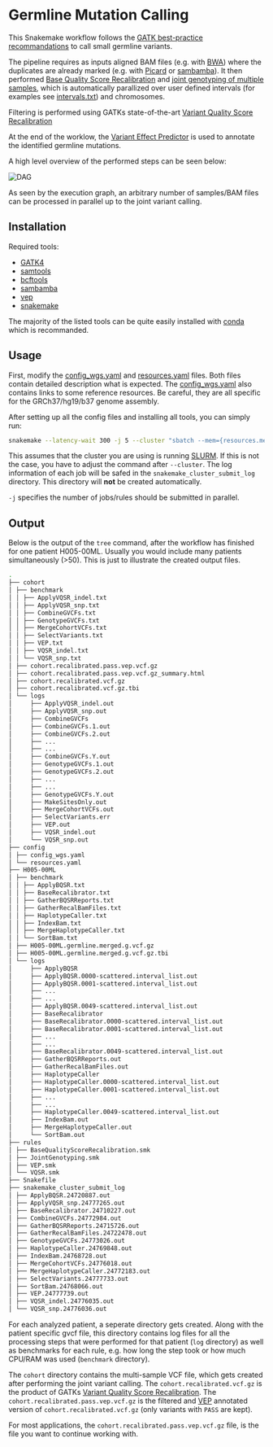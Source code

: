 # Germline Mutation Calling
This Snakemake workflow follows the
[GATK best-practice recommandations](https://gatk.broadinstitute.org/hc/en-us/articles/360035535932-Germline-short-variant-discovery-SNPs-Indels-) 
to call small germline variants.

The pipeline requires as inputs aligned BAM files (e.g. with [BWA](http://bio-bwa.sourceforge.net/bwa.shtml)) 
where the duplicates are already marked (e.g. with [Picard](https://gatk.broadinstitute.org/hc/en-us/articles/360037052812-MarkDuplicates-Picard-)
or [sambamba](https://lomereiter.github.io/sambamba/docs/sambamba-markdup.html)).
It then performed [Base Quality Score Recalibration](https://gatk.broadinstitute.org/hc/en-us/articles/360035890531-Base-Quality-Score-Recalibration-BQSR-) 
and [joint genotyping of multiple samples](https://gatk.broadinstitute.org/hc/en-us/articles/360035535932-Germline-short-variant-discovery-SNPs-Indels-),
which is automatically parallized over user defined intervals (for examples see [intervals.txt](inputs/WGS-interval-files-excluding-supercontigs/intervals.txt)) and chromosomes. 

Filtering is performed using GATKs state-of-the-art [Variant Quality Score Recalibration](https://gatk.broadinstitute.org/hc/en-us/articles/360035531112--How-to-Filter-variants-either-with-VQSR-or-by-hard-filtering)
 
At the end of the worklow, the [Variant Effect Predictor](https://www.ensembl.org/info/docs/tools/vep/index.html) is used to annotate the identified germline mutations.
 

A high level overview of the performed steps can be seen below: 

![DAG](imgs/dag.svg)

As seen by the execution graph, an arbitrary number of samples/BAM files 
can be processed in parallel up to the joint variant calling.

## Installation 
Required tools:
- [GATK4](https://github.com/broadinstitute/gatk/) 
- [samtools](http://www.htslib.org/download/) 
- [bcftools](http://www.htslib.org/download/) 
- [sambamba](https://lomereiter.github.io/sambamba/index.html)
- [vep](https://m.ensembl.org/info/docs/tools/vep/script/vep_download.html)
- [snakemake](https://snakemake.readthedocs.io/en/stable/) 

The majority of the listed tools can be quite easily installed with [conda](https://docs.conda.io/en/latest/) which is recommanded. 

## Usage
First, modify the [config_wgs.yaml](config/config_wgs.yaml) and [resources.yaml](config/resources.yaml) files.
Both files contain detailed description what is expected. The [config_wgs.yaml](config/config_wgs.yaml) also contains 
links to some reference resources. Be careful, they are all specific for the GRCh37/hg19/b37 genome assembly. 

After setting up all the config files and installing all tools, you can simply run: 
```bash
snakemake --latency-wait 300 -j 5 --cluster "sbatch --mem={resources.mem_mb} --time {resources.runtime_min} --cpus-per-task {threads} --job-name={rule}.%j --output snakemake_cluster_submit_log/{rule}.%j.out --mail-type=FAIL"
```
This assumes that the cluster you are using is running [SLURM](https://slurm.schedmd.com/documentation.html).
If this is not the case, you have to adjust the command after `--cluster`. The log information of each job will be safed in the `snakemake_cluster_submit_log` directory.
This directory will **not** be created automatically.

`-j` specifies the number of jobs/rules should be submitted in parallel.

## Output
Below is the output of the `tree` command, after the workflow has finished for one patient H005-00ML. 
Usually you would include many patients simultaneously (>50). This is just to illustrate the created output files. 
```bash
.
├── cohort
│ ├── benchmark
│ │ ├── ApplyVQSR_indel.txt
│ │ ├── ApplyVQSR_snp.txt
│ │ ├── CombineGVCFs.txt
│ │ ├── GenotypeGVCFs.txt
│ │ ├── MergeCohortVCFs.txt
│ │ ├── SelectVariants.txt
│ │ ├── VEP.txt
│ │ ├── VQSR_indel.txt
│ │ └── VQSR_snp.txt
│ ├── cohort.recalibrated.pass.vep.vcf.gz
│ ├── cohort.recalibrated.pass.vep.vcf.gz_summary.html
│ ├── cohort.recalibrated.vcf.gz
│ ├── cohort.recalibrated.vcf.gz.tbi
│ └── logs
│     ├── ApplyVQSR_indel.out
│     ├── ApplyVQSR_snp.out
│     ├── CombineGVCFs
│     ├── CombineGVCFs.1.out
│     ├── CombineGVCFs.2.out
│     ├── ...
│     ├── ...
│     ├── CombineGVCFs.Y.out
│     ├── GenotypeGVCFs.1.out
│     ├── GenotypeGVCFs.2.out
│     ├── ...
│     ├── ...
│     ├── GenotypeGVCFs.Y.out
│     ├── MakeSitesOnly.out
│     ├── MergeCohortVCFs.out
│     ├── SelectVariants.err
│     ├── VEP.out
│     ├── VQSR_indel.out
│     └── VQSR_snp.out
├── config
│ ├── config_wgs.yaml
│ └── resources.yaml
├── H005-00ML
│ ├── benchmark
│ │ ├── ApplyBQSR.txt
│ │ ├── BaseRecalibrator.txt
│ │ ├── GatherBQSRReports.txt
│ │ ├── GatherRecalBamFiles.txt
│ │ ├── HaplotypeCaller.txt
│ │ ├── IndexBam.txt
│ │ ├── MergeHaplotypeCaller.txt
│ │ └── SortBam.txt
│ ├── H005-00ML.germline.merged.g.vcf.gz
│ ├── H005-00ML.germline.merged.g.vcf.gz.tbi
│ └── logs
│     ├── ApplyBQSR
│     ├── ApplyBQSR.0000-scattered.interval_list.out
│     ├── ApplyBQSR.0001-scattered.interval_list.out
│     ├── ...
│     ├── ...
│     ├── ApplyBQSR.0049-scattered.interval_list.out
│     ├── BaseRecalibrator
│     ├── BaseRecalibrator.0000-scattered.interval_list.out
│     ├── BaseRecalibrator.0001-scattered.interval_list.out
│     ├── ...
│     ├── ...
│     ├── BaseRecalibrator.0049-scattered.interval_list.out
│     ├── GatherBQSRReports.out
│     ├── GatherRecalBamFiles.out
│     ├── HaplotypeCaller
│     ├── HaplotypeCaller.0000-scattered.interval_list.out
│     ├── HaplotypeCaller.0001-scattered.interval_list.out
│     ├── ...
│     ├── ...
│     ├── HaplotypeCaller.0049-scattered.interval_list.out
│     ├── IndexBam.out
│     ├── MergeHaplotypeCaller.out
│     └── SortBam.out
├── rules
│ ├── BaseQualityScoreRecalibration.smk
│ ├── JointGenotyping.smk
│ ├── VEP.smk
│ └── VQSR.smk
├── Snakefile
├── snakemake_cluster_submit_log
│ ├── ApplyBQSR.24720887.out
│ ├── ApplyVQSR_snp.24777265.out
│ ├── BaseRecalibrator.24710227.out
│ ├── CombineGVCFs.24772984.out
│ ├── GatherBQSRReports.24715726.out
│ ├── GatherRecalBamFiles.24722478.out
│ ├── GenotypeGVCFs.24773026.out
│ ├── HaplotypeCaller.24769848.out
│ ├── IndexBam.24768728.out
│ ├── MergeCohortVCFs.24776018.out
│ ├── MergeHaplotypeCaller.24772183.out
│ ├── SelectVariants.24777733.out
│ ├── SortBam.24768066.out
│ ├── VEP.24777739.out
│ ├── VQSR_indel.24776035.out
│ └── VQSR_snp.24776036.out
```
For each analyzed patient, a seperate directory gets created. Along with the patient specific gvcf file, this directory contains log files for all the processing steps that 
were performed for that patient (`log` directory) as well as benchmarks for each rule, e.g. how long the step took or how much CPU/RAM was used (`benchmark` directory).

The `cohort` directory contains the multi-sample VCF file, which gets created after performing the joint variant calling. 
The `cohort.recalibrated.vcf.gz` is the product of GATKs [Variant Quality Score Recalibration](https://gatk.broadinstitute.org/hc/en-us/articles/360035531112--How-to-Filter-variants-either-with-VQSR-or-by-hard-filtering).
The `cohort.recalibrated.pass.vep.vcf.gz` is the filtered and [VEP](https://www.ensembl.org/info/docs/tools/vep/index.html)  annotated version of `cohort.recalibrated.vcf.gz` (only variants with `PASS` are kept).

For most applications, the `cohort.recalibrated.pass.vep.vcf.gz` file, is the file you want to continue working with. 
